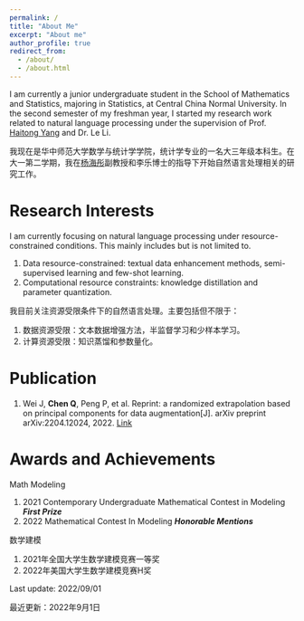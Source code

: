 ```yaml
---
permalink: /
title: "About Me"
excerpt: "About me"
author_profile: true
redirect_from: 
  - /about/
  - /about.html
---
```

I am currently a junior undergraduate student in the School of Mathematics and Statistics, majoring in Statistics, at Central China Normal University. In the second semester of my freshman year, I started my research work related to natural language processing under the supervision of Prof. [Haitong Yang](http://cs.ccnu.edu.cn/info/1158/2237.htm) and Dr. Le Li.

我现在是华中师范大学数学与统计学学院，统计学专业的一名大三年级本科生。在大一第二学期，我在[杨海彤](http://cs.ccnu.edu.cn/info/1158/2237.htm)副教授和李乐博士的指导下开始自然语言处理相关的研究工作。

# Research Interests

I am currently focusing on natural language processing under resource-constrained conditions. This mainly includes but is not limited to.

1. Data resource-constrained: textual data enhancement methods, semi-supervised learning and few-shot learning.
2. Computational resource constraints: knowledge distillation and parameter quantization.

我目前关注资源受限条件下的自然语言处理。主要包括但不限于：

1. 数据资源受限：文本数据增强方法，半监督学习和少样本学习。
2. 计算资源受限：知识蒸馏和参数量化。

# Publication

1. Wei J, **Chen Q**, Peng P, et al. Reprint: a randomized extrapolation based on principal components for data augmentation[J]. arXiv preprint arXiv:2204.12024, 2022.    [Link](https://arxiv.org/abs/2204.12024)

# Awards and Achievements
Math Modeling
1. 2021 Contemporary Undergraduate Mathematical Contest in Modeling ***First Prize***
2. 2022 Mathematical Contest In Modeling ***Honorable Mentions***



数学建模
1. 2021年全国大学生数学建模竞赛一等奖
2. 2022年美国大学生数学建模竞赛H奖


Last update: 2022/09/01

最近更新：2022年9月1日
